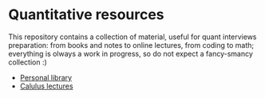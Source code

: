 # Quantitative resources

This repository contains a collection of material, useful for quant interviews preparation: from books and notes to online lectures, from coding to math; everything is olways a work in progress, so do not expect a fancy-smancy collection :)

- [Personal library](https://www.geoteo.net/qmath/books)
- [Calulus lectures](https://www.geoteo.net/qmath/gobbino)

